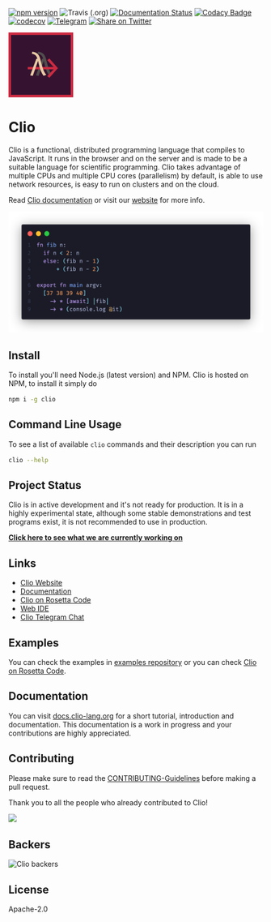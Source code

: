 [![npm version](https://badge.fury.io/js/clio.svg)](https://badge.fury.io/js/clio)
![Travis (.org)](https://img.shields.io/travis/clio-lang/clio.svg)
[![Documentation Status](https://readthedocs.org/projects/clio/badge/?version=latest)](https://docs.clio-lang.org/en/latest/?badge=latest)
[![Codacy Badge](https://api.codacy.com/project/badge/Grade/7ea4361c03b94375a58cb020328d8fd8)](https://www.codacy.com/gh/clio-lang/clio?utm_source=github.com&utm_medium=referral&utm_content=clio-lang/clio&utm_campaign=Badge_Grade)
[![codecov](https://codecov.io/gh/clio-lang/clio/branch/develop/graph/badge.svg?token=DizAOgNw8A)](https://codecov.io/gh/clio-lang/clio)
[![Telegram](https://img.shields.io/badge/Telegram-Chat-blue)](https://t.me/joinchat/K2tN9kkVldcinF4U08lcfQ)
[![Share on Twitter](https://img.shields.io/badge/twitter-share-acf)](https://twitter.com/intent/tweet?text=Clio%20is%20a%20functional,%20parallel,%20distributed%20programming%20language%20that%20compiles%20to%20JavaScript!%20Check%20it%20out%20here:%20https://github.com/clio-lang/clio)

![Clio Logo](https://raw.githubusercontent.com/clio-lang/media/master/logo-128x128.png)

# Clio

Clio is a functional, distributed programming language that compiles to JavaScript. It runs in the browser and on the server and is made to be a suitable language for scientific programming. Clio takes advantage of multiple CPUs and multiple CPU cores (parallelism) by default, is able to use network resources, is easy to run on clusters and on the cloud.

Read [Clio documentation](https://docs.clio-lang.org) or visit our [website](https://clio-lang.org) for more info.

![Clio Logo](https://raw.githubusercontent.com/clio-lang/media/master/clio-cut.png)

## Install

To install you'll need Node.js (latest version) and NPM. Clio is hosted on NPM, to install it simply do

```bash
npm i -g clio
```

## Command Line Usage

To see a list of available `clio` commands and their description you can run

```bash
clio --help
```

## Project Status

Clio is in active development and it's not ready for production.
It is in a highly experimental state, although some stable demonstrations and
test programs exist, it is not recommended to use in production.

**[Click here to see what we are currently working on](https://github.com/orgs/clio-lang/projects/1)**

## Links

- [Clio Website](http://clio-lang.org)
- [Documentation](http://docs.clio-lang.org)
- [Clio on Rosetta Code](http://rosettacode.org/wiki/Clio)
- [Web IDE](https://clio-lang.github.io/clio-editor/)
- [Clio Telegram Chat](https://t.me/clio_lang)

## Examples

You can check the examples in [examples repository](https://github.com/clio-lang/examples) or you can check
[Clio on Rosetta Code](http://rosettacode.org/wiki/Clio).

## Documentation

You can visit [docs.clio-lang.org](http://docs.clio-lang.org) for a short tutorial, introduction and documentation. This documentation is a work in progress and your contributions are highly appreciated.

## Contributing

Please make sure to read the [CONTRIBUTING-Guidelines](https://github.com/clio-lang/clio/blob/develop/CONTRIBUTING.md) before making a pull request.

Thank you to all the people who already contributed to Clio!

<a href="https://github.com/clio-lang/clio/graphs/contributors">
  <img src="https://contributors-img.firebaseapp.com/image?repo=clio-lang/clio" />
</a>

## Backers

![Clio backers](https://opencollective.com/clio/backers.svg?width=890)

## License

Apache-2.0

